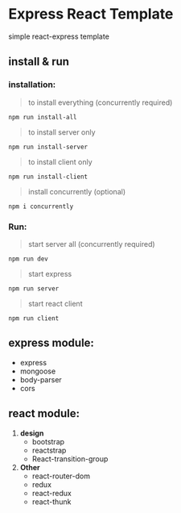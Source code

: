 # Express React Template

simple react-express template

## install & run

### installation:

> to install everything (concurrently required)

```
npm run install-all
```

> to install server only

```
npm run install-server
```

> to install client only

```
npm run install-client
```

> install concurrently (optional)

```
npm i concurrently
```

### Run:

> start server all (concurrently required)

```
npm run dev
```

> start express

```
npm run server
```

> start react client

```
npm run client
```

## express module:

- express
- mongoose
- body-parser
- cors

## react module:

1. **design**
   - bootstrap
   - reactstrap
   - React-transition-group
2. **Other**
   - react-router-dom
   - redux
   - react-redux
   - react-thunk
